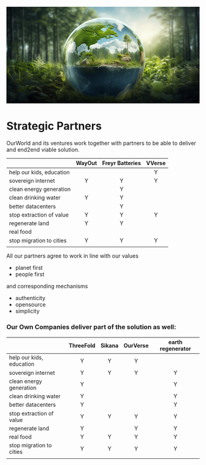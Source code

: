 ![](img/partners00.png)

# Strategic Partners


OurWorld and its ventures work together with partners to be able to deliver and end2end viable solution.

|                          | WayOut | Freyr  Batteries | VVerse |
| ------------------------ | :----: | :--------------: | :----: |
| help our kids, education |        |                  |   Y    |
| sovereign internet       |   Y    |        Y         |   Y    |
| clean energy generation  |        |        Y         |        |
| clean drinking water     |   Y    |        Y         |        |
| better datacenters       |        |        Y         |        |
| stop extraction of value |   Y    |        Y         |   Y    |
| regenerate land          |   Y    |        Y         |        |
| real food                |        |                  |        |
| stop migration to cities |   Y    |        Y         |   Y    |
|                          |        |                  |        |


All our partners agree to work in line with our values

- planet first
- people first

and corresponding mechanisms

- authenticity
- opensource
- simplicity


### Our Own Companies deliver part of the solution as well:


|                          | ThreeFold | Sikana | OurVerse | earth regenerator |
| ------------------------ | :-------: | :----: | :------: | :---------------: |
| help our kids, education |     Y     |   Y    |    Y     |                   |
| sovereign internet       |     Y     |   Y    |    Y     |         Y         |
| clean energy generation  |     Y     |        |          |         Y         |
| clean drinking water     |     Y     |        |          |         Y         |
| better datacenters       |     Y     |        |          |         Y         |
| stop extraction of value |     Y     |   Y    |    Y     |         Y         |
| regenerate land          |     Y     |        |    Y     |         Y         |
| real food                |     Y     |   Y    |    Y     |         Y         |
| stop migration to cities |     Y     |   Y    |    Y     |         Y         |
|                          |           |        |          |                   |
